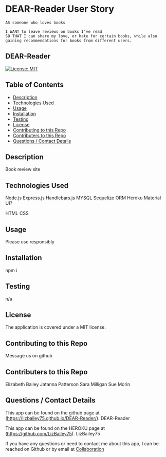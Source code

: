 # DEAR-Reader User Story

    AS someone who loves books

    I WANT to leave reviews on books I’ve read
    SO THAT I can share my love, or hate for certain books, while also gaining recommendations for books from different users.

  ## DEAR-Reader
  [![License: MIT](https://img.shields.io/badge/License-MIT-yellow.svg)](https://opensource.org/licenses/MIT)
  
  ## Table of Contents
  * [Description](#description)
  * [Technologies Used](#technoUse)
  * [Usage](#usefaq)
  * [Installation](#install)
  * [Testing](#test)
  * [License](#license)
  * [Contributing to this Repo](#contributing)
  * [Contributers to this Repo](#contributers)
  * [Questions / Contact Details](#questions)
  
  <a name = 'description'></a>
  ## Description
  Book review site

  <a name = 'technoUse'></a>
  ## Technologies Used
  Node.js
  Express.js
  Handlebars.js
  MYSQL
  Sequelize ORM
  Heroku
  Material UI?

  HTML 
  CSS
  
  <a name = 'usefaq'></a>
  ## Usage
  Please use responsibly

  <a name = 'install'></a>
  ## Installation
  npm i

  <a name = 'test'></a>
  ## Testing
  n/a

  <a name = 'license'></a>
  ## License
  The application is covered under a MIT license.

  <a name = 'contributing'></a>
  ## Contributing to this Repo
  Message us on github

  <a name = 'contributers'></a>
  ## Contributers to this Repo
  Elizabeth Bailey
  Jatanna Patterson
  Sara Milligan
  Sue Morin

  <a name = 'questions'></a>
  ## Questions / Contact Details

  This app can be found on the github page at (https://lizbailey75.github.io/DEAR-Reader/).
  DEAR-Reader

  This app can be found on the HEROKU page at (https://github.com/LizBailey75).
  LizBailey75


  If you have any questions or need to contact me about this app, I can be reached on Github or by email at [Collaboration](Collaboration)
